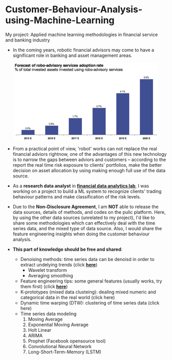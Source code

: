 # Customer-Behaviour-Analysis-using-Machine-Learning
My project: Applied machine learning methodologies in financial service and banking industry

- In the coming years, robotic financial advisors may come to have a significant role in banking and asset management areas. 
<p align="center">
  <img width="450" src="https://github.com/LeonFData/Customer-Behaviour-Analysis-using-Machine-Learning/blob/master/pics/Forecast-of-robo-advisory-services-adoption-rate.jpg">
</p>

* From a practical point of view, 'robot' works can not replace the real financial adviors rightnow, one of the advantages of this new technology is to narrow the gaps between adviors and customers – according to the report the real time risk exposure to clients' portfolios, make the better decision on asset allocation by using making enough full use of the data source.

- As a **research data analyst** in [**financial data analytics lab**](https://www.cqam.ca/financial-data-analytics-lab), I was working on a project to build a ML system to recognize clients' trading behaviour patterns and make classification of the risk levels. 

- Due to the **Non-Disclosure Agreement**, I am **NOT** able to release the data sources, details of methods, and codes on the pulic platform. Here, by using the other data sources (unrelated to my project), I'd like to share some methodologies which can effectively deal with the time series data, and the mixed type of data source. Also, I would share the feature engineering insights when doing the customer behaviour analysis. 

- **This part of knowledge should be free and shared**:
  * Denoising methods: time series data can be denoisd in order to extract undelying trends (click [**here**](https://github.com/LeonFData/Customer-Behaviour-Analysis-using-Machine-Learning/blob/master/notebook/denoise.ipynb))
    * Wavelet transform
    * Averaging smoothing
  * Feature engineering tips: some general features (usually works, try them first) (click [**here**](pics/feature_engineering.png))
  * K-prototypes (mixed data clusteing): dealing mixed numeric and categorical data in the real world (click here)
  * Dynamic time warping (DTW): clustering of time series data (click here)
  * Time series data modeling
    1. Moving Average
    2. Exponential Moving Average
    3. Holt Linear
    4. ARIMA
    5. Prophet (Facebook opensource tool)
    6. Convolutional Neural Network
    7. Long-Short-Term-Memory (LSTM)
